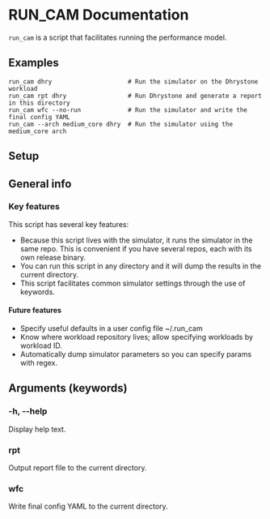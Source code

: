 # RUN_CAM Documentation

`run_cam` is a script that facilitates running the performance model.

## Examples

```
run_cam dhry                     # Run the simulator on the Dhrystone workload
run_cam rpt dhry                 # Run Dhrystone and generate a report in this directory
run_cam wfc --no-run             # Run the simulator and write the final config YAML
run_cam --arch medium_core dhry  # Run the simulator using the medium_core arch
```

## Setup


## General info

### Key features
This script has several key features:
- Because this script lives with the simulator, it runs the simulator in the same repo.  This is convenient if you have several repos, each with its own release binary.
- You can run this script in any directory and it will dump the results in the current directory.
- This script facilitates common simulator settings through the use of keywords.

#### Future features
- Specify useful defaults in a user config file ~/.run_cam
- Know where workload repository lives; allow specifying workloads by workload ID.
- Automatically dump simulator parameters so you can specify params with regex.


## Arguments (keywords)

### -h, --help
Display help text.

### rpt
Output report file to the current directory.

### wfc
Write final config YAML to the current directory.
